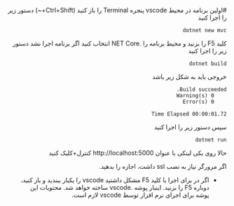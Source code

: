 <div dir='rtl'>

#اولین برنامه
در محیط vscode پنجره Terminal را باز کنید (Ctrl+Shift+~)
دستور زیر را اجرا کنید
```
dotnet new mvc
```
کلید F5 را بزنید و محیط برنامه را .NET Core انتخاب کنید
اگر برنامه اجرا نشد دستور زیر را اجرا کنید
```
dotnet build
```
خروجی باید به شکل زیر باشد 
```
Build succeeded.
    0 Warning(s)
    0 Error(s)

Time Elapsed 00:00:01.72
```
سپس دستور زیر را اجرا کنید
```
dotnet run
```
حالا روی یکی لینکی با عنوان http://localhost:5000 کنترل+کلیک کنید

اگر مرورگر نیاز به نصب ssl داشت، اجازه را بدهید.

* اگر در برای اجرا با کلید F5 مشکل داشتید vscode را یکبار ببندید و باز کنید، دوباره F5 را بزنید.
اینبار پوشه .vscode ساخته  خواهد شد. محتویات این پوشه برای اجرای نرم افزار توسط vscode لازم است.